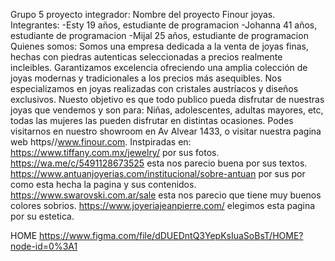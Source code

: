 Grupo 5 proyecto integrador:
Nombre del proyecto Finour joyas.
Integrantes:
-Esty 19 años, estudiante de programacion
-Johanna 41 años, estudiante de programacion 
-Mijal 25 años, estudiante de programacion 
Quienes somos:
Somos una empresa dedicada a la venta de joyas finas, hechas con piedras autenticas seleccionadas a precios realmente incleibles. 
Garantizamos excelencia ofreciendo una amplia colección de joyas modernas y tradicionales a los precios más asequibles.
Nos especializamos en joyas realizadas con cristales austríacos y diseños exclusivos.
Nuesto objetivo es que todo publico pueda disfrutar de nuestras joyas que vendemos y son para: Niñas, adolescentes, adultas mayores, etc, todas las mujeres las pueden disfrutar en distintas ocasiones.
Podes visitarnos en nuestro showroom en Av Alvear 1433, o visitar nuestra pagina web https//www.finour.com.
Instpiradas en:
https://www.tiffany.com.mx/jewelry/ por sus fotos.
https://wa.me/c/5491128673525 esta nos parecio buena por sus textos.
https://www.antuanjoyerias.com/institucional/sobre-antuan por sus por como esta hecha la pagina y sus contenidos.
https://www.swarovski.com.ar/sale esta nos parecio que tiene muy buenos colores sobrios.
https://www.joyeriajeanpierre.com/ elegimos esta pagina por su estetica.


HOME https://www.figma.com/file/dDUEDntQ3YepKsIuaSoBsT/HOME?node-id=0%3A1
